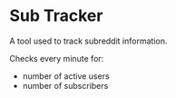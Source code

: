 # Sub Tracker

A tool used to track subreddit information. 

Checks every minute for:
- number of active users
- number of subscribers
